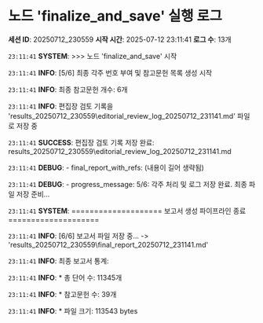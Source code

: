 # 노드 'finalize_and_save' 실행 로그

**세션 ID**: 20250712_230559
**시작 시간**: 2025-07-12 23:11:41
**로그 수**: 13개

`23:11:41` **SYSTEM**: >>> 노드 'finalize_and_save' 시작

`23:11:41` **INFO**: [5/6] 최종 각주 번호 부여 및 참고문헌 목록 생성 시작

`23:11:41` **INFO**: 최종 참고문헌 개수: 6개

`23:11:41` **INFO**: 편집장 검토 기록을 'results_20250712_230559\editorial_review_log_20250712_231141.md' 파일로 저장 중

`23:11:41` **SUCCESS**: 편집장 검토 기록 저장 완료: results_20250712_230559\editorial_review_log_20250712_231141.md

`23:11:41` **DEBUG**:   - final_report_with_refs: (내용이 길어 생략됨)

`23:11:41` **DEBUG**:   - progress_message: 5/6: 각주 처리 및 로그 저장 완료. 최종 파일 저장 준비...

`23:11:41` **SYSTEM**: ==================== 보고서 생성 파이프라인 종료 ====================

`23:11:41` **INFO**: [6/6] 보고서 파일 저장 중... -> 'results_20250712_230559\final_report_20250712_231141.md'

`23:11:41` **INFO**: 최종 보고서 통계:

`23:11:41` **INFO**:   * 총 단어 수: 11345개

`23:11:41` **INFO**:   * 참고문헌 수: 39개

`23:11:41` **INFO**:   * 파일 크기: 113543 bytes

